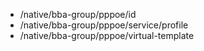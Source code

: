 - /native/bba-group/pppoe/id
- /native/bba-group/pppoe/service/profile
- /native/bba-group/pppoe/virtual-template
